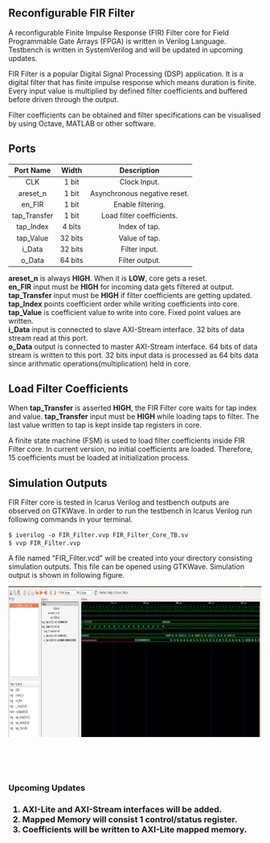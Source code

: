 <h2><b>Reconfigurable FIR Filter</b></h2>

A reconfigurable Finite Impulse Response (FIR) Filter core for Field Programmable Gate Arrays (FPGA) is written in Verilog Language. Testbench is written in SystemVerilog and will be updated in upcoming updates. <br>

FIR Filter is a popular Digital Signal Processing (DSP) application. It is a digital filter that has finite impulse response which means duration is finite. Every input value is multiplied by defined filter coefficients and buffered before driven through the output.<br>

Filter coefficients can be obtained and filter specifications can be visualised by using Octave, MATLAB or other software. <br>

<h2><b>Ports</b></h2>

| Port Name  | Width | Description |
| :-----------: | :------------: | :------------: |
| CLK  | 1 bit  | Clock Input. |
| areset_n  | 1 bit  | Asynchronous negative reset.|
| en_FIR  | 1 bit  | Enable filtering. |
| tap_Transfer  | 1 bit  | Load filter coefficients. |
| tap_Index  | 4 bits  | Index of tap. |
| tap_Value  | 32 bits  | Value of tap. |
| i_Data  | 32 bits  | Filter input. |
| o_Data  | 64 bits  | Filter output. |


<b>areset_n</b> is always <b>HIGH</b>. When it is <b>LOW</b>, core gets a reset.<br>
<b>en_FIR</b> input must be <b>HIGH</b> for incoming data gets filtered at output.<br>
<b>tap_Transfer</b> input must be <b>HIGH</b> if filter coefficients are getting updated.<br>
<b>tap_Index</b> points coefficient order while writing coefficients into core.<br>
<b>tap_Value</b> is coefficient value to write into core. Fixed point values are written.<br>
<b>i_Data</b> input is connected to slave AXI-Stream interface. 32 bits of data stream read at this port.<br>
<b>o_Data</b> output is connected to master AXI-Stream interface. 64 bits of data stream is written to this port. 32 bits input data is processed as 64 bits data since arithmatic operations(multiplication) held in core.<br>


<h2><b>Load Filter Coefficients</b></h2>

When <b>tap_Transfer</b> is asserted <b>HIGH</b>, the FIR Filter core waits for tap index and value. <b>tap_Transfer</b> input must be <b>HIGH</b> while loading taps to filter. The last value written to tap is kept inside tap registers in core.

A finite state machine (FSM) is used to load filter coefficients inside FIR Filter core. In current version, no initial coefficients are loaded. Therefore, 15 coefficients must be loaded at initialization process.

<h2><b>Simulation Outputs</b></h2>

FIR Filter core is tested in Icarus Verilog and testbench outputs are observed on GTKWave. In order to run the testbench in Icarus Verilog run following commands in your terminal.<br>

```
$ iverilog -o FIR_Filter.vvp FIR_Filter_Core_TB.sv
$ vvp FIR_Filter.vvp
```

A file named "FIR_Filter.vcd" will be created into your directory consisting simulation outputs. This file can be opened using GTKWave. Simulation output is shown in following figure.<br>

<img src="Sim_Out.png" alt="Simulation Output" style="width:600px;height:300px;">

<br><br><br>

<h3><b>Upcoming Updates</b><h3>

<p>
<ol>
    <li> AXI-Lite and AXI-Stream interfaces will be added. </li>
    <li> Mapped Memory will consist 1 control/status register. </li>
    <li> Coefficients will be written to AXI-Lite mapped memory. </li>
</ol>
</p>






